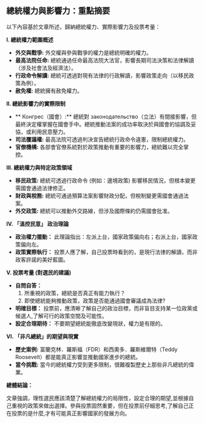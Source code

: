 ## 總統權力與影響力：重點摘要

以下內容基於文章所述，歸納總統權力、實際影響力及投票考量：

**I. 總統權力範圍概述**

*   **外交與戰爭:** 外交權與參與戰爭的權力是總統明確的權力。
*   **最高法院任命:** 總統通過任命最高法院大法官，影響長期司法決策和法律解讀（涉及社會法及經濟法）。
*   **行政命令解讀:** 總統可透過對現有法律的行政解讀，影響政策走向（以移民政策為例）。
*   **赦免權:** 總統擁有赦免權力。

**II. 總統影響力的實際限制**

*   ** Конгрес（國會）:** 總統對 законодательство（立法）有間接影響，但最終決定權掌握在國會手中。總統推動法案的成功率取決於與國會的協調及妥協，或利用民意壓力。
*   **司法覆議權:** 最高法院可透過判決宣告總統行政命令違憲，限制總統權力。
*   **官僚機構:** 各部會官僚系統對於政策推動有重要的影響力，總統難以完全掌控。

**III. 總統權力與特定政策領域**

*   **移民政策:** 總統可透過行政命令 (例如：邊境政策) 影響移民情況，但根本變更需國會通過法律修正。
*   **財政與稅務:** 總統可通過預算法案影響財政分配，但稅制變更需國會通過法案。
*   **外交政策:** 總統可以推動外交路線，但涉及國際條約仍需國會批准。

**IV. 「溫控民意」 政治理論**

*   **政治權力擺動：**  此理論指出：左派上台，國家政策偏向右；右派上台，國家政策偏向左。
*   **政策實際執行：** 投票人應了解，自己投票時看到的，是現行法律的解讀，而非政客許諾的美好藍圖。

**V. 投票考量 (對選民的建議)**

*   **自問自答：**
    1.  所重視的政策，總統是否真正有能力執行？
    2.  即使總統能夠推動政策，政策是否能通過國會審議成為法律?
*    **明確目標：** 投票前，應清晰了解自己的政治目標，而非盲目支持某一位政黨或候選人,了解可行的政策空間及可能性。
*   **設定合理期待：**  不要期望總統能徹底改變現狀，權力是有限的。

**VI. 「非凡總統」的期望與現實**

*   **歷史案例:** 富蘭克林．羅斯福（FDR）和西奧多．羅斯維爾特（Teddy Roosevelt）都是能真正影響並推動國家進步的總統。
*   **當今挑戰:**  當今的總統權力受到更多限制，很難複製歷史上那些非凡總統的偉業。

**總體結論：**

文章強調，理性選民應該清楚了解總統權力的局限性，設定合理的期望,並根據自己重視的政策來做出選擇。參與投票固然重要，但在投票前仔細思考,了解自己正在投票的是什麼,才有可能真正影響國家的發展方向。